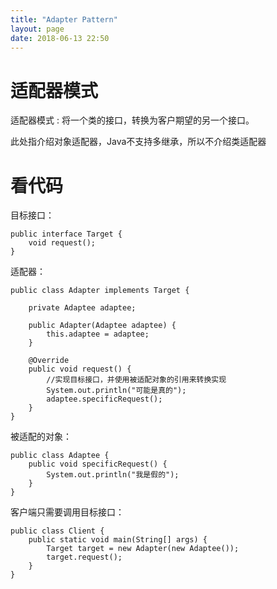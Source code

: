 ```yaml
---
title: "Adapter Pattern"
layout: page
date: 2018-06-13 22:50
---
```


# 适配器模式

适配器模式 : 将一个类的接口，转换为客户期望的另一个接口。

此处指介绍对象适配器，Java不支持多继承，所以不介绍类适配器

# 看代码

目标接口：

```
public interface Target {
    void request();
}
```

适配器：

```
public class Adapter implements Target {

    private Adaptee adaptee;

    public Adapter(Adaptee adaptee) {
        this.adaptee = adaptee;
    }

    @Override
    public void request() {
        //实现目标接口，并使用被适配对象的引用来转换实现
        System.out.println("可能是真的");
        adaptee.specificRequest();
    }
}
```

被适配的对象：

```
public class Adaptee {
    public void specificRequest() {
        System.out.println("我是假的");
    }
}
```

客户端只需要调用目标接口：

```
public class Client {
    public static void main(String[] args) {
        Target target = new Adapter(new Adaptee());
        target.request();
    }
}
```